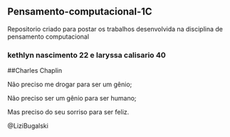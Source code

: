 ## Pensamento-computacional-1C
Repositorio criado para postar os trabalhos desenvolvida na disciplina de pensamento computacional 

### kethlyn nascimento 22 e laryssa calisario 40


##Charles Chaplin

Não preciso me drogar para ser um gênio;

Não preciso ser um gênio para ser humano;

Mas preciso do seu sorriso para ser feliz.

@LiziBugalski
